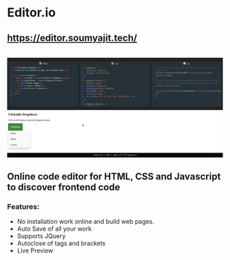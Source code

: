 # Editor.io

## https://editor.soumyajit.tech/

<br/>
<div align="center">
  <img alt="Demo" src="./src/Assets/readme-img.png"/>
</div>

## Online code editor for HTML, CSS and Javascript to discover frontend code

### Features:

- No installation work online and build web pages.
- Auto Save of all your work
- Supports JQuery
- Autoclose of tags and brackets
- Live Preview
